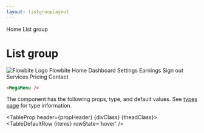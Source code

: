 ```yaml
---
layout: listgroupLayout
---
```


<script>
  import Htwo from '../utils/Htwo.svelte'
  import ExampleDiv from '../utils/ExampleDiv.svelte'
  import TableProp from '../utils/TableProp.svelte'
  import TableDefaultRow from '../utils/TableDefaultRow.svelte'
  import { Navbar, NavBrand, NavHamburger, NavUl, NavLi, MegaMenu, Breadcrumb, BreadcrumbItem } from '$lib/index'
  import { Dropdown, DropdownItem, DropdownDivider } from "$lib/index"
  import {
    Adjustments,
    UserCircle,
    InboxIn,
    CloudDownload,
    Home
  } from "svelte-heros";
  import componentProps from '../props/MegaMenu.json'
  // Props table
  let items = componentProps.props
  let propHeader = ['Name', 'Type', 'Default']

  let divClass='w-full relative overflow-x-auto shadow-md sm:rounded-lg py-4'
  let theadClass ='text-xs text-gray-700 uppercase bg-gray-50 dark:bg-gray-700 dark:text-white'

  let menu = [
    {name: 'About us', href: '/about'},
    {name: 'Library', href: '/library'},
    {name: 'Resources', href: '/resource'},
    {name: 'Pro Version', href: '/pro'},
    {name: 'Blog', href: '/blog'},
    {name: 'Newsletter', href: '/news'},
    {name: 'Playground', href: '/play'},
    {name: 'License', href: '/license'},
    {name: 'Contact us', href: '/contact'},
    {name: 'Support Center', href: '/support'},
    {name: 'Terms', href: '/tersm'},
  ]
</script>

<Breadcrumb>
  <BreadcrumbItem href="/" icon={Home} variation="solid">Home</BreadcrumbItem>
  <BreadcrumbItem href="/footer">List group</BreadcrumbItem>
</Breadcrumb>

<h1 class="text-3xl w-full dark:text-white py-8">List group</h1>

<Htwo label="Mega menu examples" />

<ExampleDiv class="flex justify-center">
    <Navbar let:hidden let:toggle>
    <NavBrand href="/">
        <img
        src="https://flowbite.com/docs/images/logo.svg"
        class="mr-3 h-6 sm:h-9"
        alt="Flowbite Logo"
        />
        <span class="self-center whitespace-nowrap text-xl font-semibold dark:text-white">
        Flowbite
        </span>
    </NavBrand>
    <NavHamburger on:click={toggle} />
    <NavUl {hidden}>
        <NavLi href="/" active={true}>Home</NavLi>
        <Dropdown label="Dropdown" placement="bottom-start" inline={true}>
        <DropdownItem>Dashboard</DropdownItem>
        <DropdownItem>Settings</DropdownItem>
        <DropdownItem>Earnings</DropdownItem>
        <DropdownDivider />
        <DropdownItem>Sign out</DropdownItem>
        </Dropdown>
        <NavLi href="/services">Services</NavLi>
        <NavLi href="/pricing">Pricing</NavLi>
        <NavLi href="/contact">Contact</NavLi>
    </NavUl>
    </Navbar>
    <MegaMenu />
</ExampleDiv>


```html
<MegaMenu />
````

<Htwo label="Props" />

<p>The component has the following props, type, and default values. See <a href="/pages/types">types 
 page</a> for type information.</p>

<TableProp header={propHeader} {divClass} {theadClass}>
  <TableDefaultRow {items} rowState='hover' />
</TableProp>
